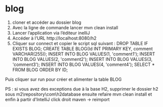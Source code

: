 # blog
1)  cloner et accéder au dossier blog
2)	Avec la ligne de commande lancer mvn clean install
3)	Lancer l’application via l’éditeur inelliJ
4)	Accéder à l’URL   http://localhost:8080/h2 
5)	Cliquer sur connect et copier le script sql suivant :
DROP TABLE IF EXISTS BLOG;
CREATE TABLE BLOG(Id INT PRIMARY KEY, comment VARCHAR(255));
INSERT INTO BLOG VALUES(1, 'comment1');
INSERT INTO BLOG VALUES(2, 'comment2');
INSERT INTO BLOG VALUES(3, 'comment3');
INSERT INTO BLOG VALUES(4, 'comment4');
SELECT * FROM BLOG ORDER BY ID;

Puis cliquer sur run pour créer et alimenter la table BLOG

PS : si vous avez des exceptions due à la base H2, supprimer le dossier h2 sous m2\repository\com\h2database ensuite
refaire mvn clean install et enfin à partir d'IntelliJ click droit maven -> reimport 

